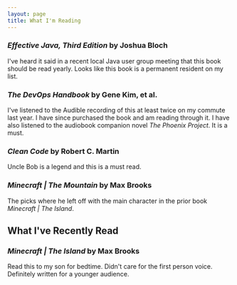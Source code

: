 ```yaml
---
layout: page
title: What I'm Reading
---
```


### *Effective Java, Third Edition* by Joshua Bloch
I've heard it said in a recent local Java user group meeting that this book should be read yearly. Looks like this book is a permanent resident on my list.

### *The DevOps Handbook* by Gene Kim, et al.
I've listened to the Audible recording of this at least twice on my commute last year. I have since purchased the book and am reading through it. I have also listened to the audiobook companion novel *The Phoenix Project*. It is a must.

### *Clean Code* by Robert C. Martin
Uncle Bob is a legend and this is a must read.

### *Minecraft | The Mountain* by Max Brooks
The picks where he left off with the main character in the prior book *Minecraft | The Island*.

## What I've Recently Read

### *Minecraft | The Island* by Max Brooks
Read this to my son for bedtime. Didn't care for the first person voice. Definitely written for a younger audience.
